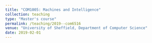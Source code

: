 ```yaml
---
title: "COM1005: Machines and Intelligence"
collection: teaching
type: "Master's course"
permalink: /teaching/2019--com6516
venue: "University of Sheffield, Department of Computer Science"
date: 2019-02-01
---
```

